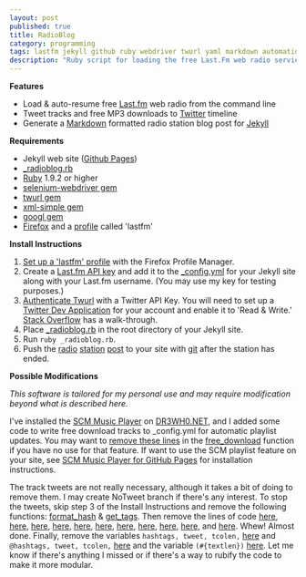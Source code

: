 ```yaml
---
layout: post
published: true
title: RadioBlog
category: programming
tags: lastfm jekyll github ruby webdriver twurl yaml markdown automation
description: "Ruby script for loading the free Last.Fm web radio service from the command line, tweeting recently listened tracks, and generating a Markdown formatted radio station blog post for a Jekyll site."
---
```


**Features**

* Load & auto-resume free [Last.fm](http://last.fm) web radio from the command line
* Tweet tracks and free MP3 downloads to [Twitter](http://twitter.com) timeline
* Generate a [Markdown](http://daringfireball.net/projects/markdown/) formatted radio station blog post for [Jekyll](http://jekyllrb.com/)

**Requirements**

* Jekyll web site ([Github Pages](http://pages.github.com/))
* [\_radioblog.rb](https://github.com/DR3WH0/RadioBlog/blob/master/_radioblog.rb)
* [Ruby](http://www.ruby-lang.org/en/) 1.9.2 or higher
* [selenium-webdriver gem](http://rubygems.org/gems/selenium-webdriver)
* [twurl gem](http://rubygems.org/gems/twurl)
* [xml-simple gem](http://rubygems.org/gems/xml-simple)
* [googl gem](http://rubygems.org/gems/googl)
* [Firefox](http://www.mozilla.org/en-US/firefox/new/) and a [profile](https://support.mozilla.org/en-US/kb/profiles-where-firefox-stores-user-data) called 'lastfm'

**Install Instructions**

1. [Set up a 'lastfm' profile](http://dr3wh0.github.io/2013/08/17/lastfm-autoresume-part-2/) with the Firefox Profile Manager.
2. Create a [Last.fm API key](http://www.last.fm/api/account/create) and add it to the [\_config.yml](https://github.com/DR3WH0/DR3WH0.github.io/blob/master/_config.yml#L90-92) for your Jekyll site along with your Last.fm username. (You may use my key for testing purposes.)
3. [Authenticate Twurl](http://rubydoc.info/gems/twurl/0.8.3/file/README) with a Twitter API Key. You will need to set up a [Twitter Dev Application](https://dev.twitter.com/) for your account and enable it to 'Read & Write.' [Stack Overflow](http://stackoverflow.com/questions/12916539/simplest-php-example-for-retrieving-user-timeline-with-twitter-api-version-1-1/15314662#15314662) has a walk-through.
4. Place [\_radioblog.rb](https://github.com/DR3WH0/RadioBlog/blob/master/_radioblog.rb) in the root directory of your Jekyll site.
5. Run `ruby _radioblog.rb`.
6. Push the [radio](http://dr3wh0.net/2013/09/06/kiln-radio) [station](http://dr3wh0.net/2013/09/07/thelonious-monk-radio) [post](http://dr3wh0.net/2013/09/08/chopin-radio) to your site with [git](http://dr3wh0.net/2013/08/25/git-reference) after the station has ended.

**Possible Modifications**

*This software is tailored for my personal use and may require modification beyond what is described here.*

I've installed the [SCM Music Player](http://scmplayer.net) on [DR3WH0.NET](https://github.com/DR3WH0/DR3WH0.github.io/tree/master/musicplayer), and I added some code to write free download tracks to \_config.yml for automatic playlist updates. You may want to [remove these lines](https://github.com/DR3WH0/RadioBlog/blob/master/_radioblog.rb#L145-160) in the [free_download](https://github.com/DR3WH0/RadioBlog/blob/master/_radioblog.rb#L109-169) function if you have no use for that feature. If want to use the SCM playlist feature on your site, see [SCM Music Player for GitHub Pages](http://dr3wh0.net/2013/08/25/scm-music-player-for-github-pages) for installation instructions.

The track tweets are not really necessary, although it takes a bit of doing to remove them. I may create NoTweet branch if there's any interest. To stop the tweets, skip step 3 of the Install Instructions and remove the following functions: [format_hash](https://github.com/DR3WH0/RadioBlog/blob/master/_radioblog.rb#L48-55) & [get_tags](https://github.com/DR3WH0/RadioBlog/blob/master/_radioblog.rb#L57-112). Then remove the lines of code [here](https://github.com/DR3WH0/RadioBlog/blob/master/_radioblog.rb#L127-148), [here](https://github.com/DR3WH0/RadioBlog/blob/master/_radioblog.rb#L203-204), [here](https://github.com/DR3WH0/RadioBlog/blob/master/_radioblog.rb#L210), [here](https://github.com/DR3WH0/RadioBlog/blob/master/_radioblog.rb#L216), [here](https://github.com/DR3WH0/RadioBlog/blob/master/_radioblog.rb#L240), [here](https://github.com/DR3WH0/RadioBlog/blob/master/_radioblog.rb#L285), [here](https://github.com/DR3WH0/RadioBlog/blob/master/_radioblog.rb#L288-291), [here](https://github.com/DR3WH0/RadioBlog/blob/master/_radioblog.rb#L297-299), [here](https://github.com/DR3WH0/RadioBlog/blob/master/_radioblog.rb#L302-340), [here](https://github.com/DR3WH0/RadioBlog/blob/master/_radioblog.rb#L343), and [here](https://github.com/DR3WH0/RadioBlog/blob/master/_radioblog.rb#L366). Whew! Almost done. Finally, remove the variables `hashtags, tweet, tcolen,` [here](https://github.com/DR3WH0/RadioBlog/blob/master/_radioblog.rb#L114) and `@hashtags, tweet, tcolen,` [here](https://github.com/DR3WH0/RadioBlog/blob/master/_radioblog.rb#L351) and the variable `(#{textlen})` [here](https://github.com/DR3WH0/RadioBlog/blob/master/_radioblog.rb#L344).
Let me know if there's anything I missed or if there's a way to rubify the code to make it more modular.